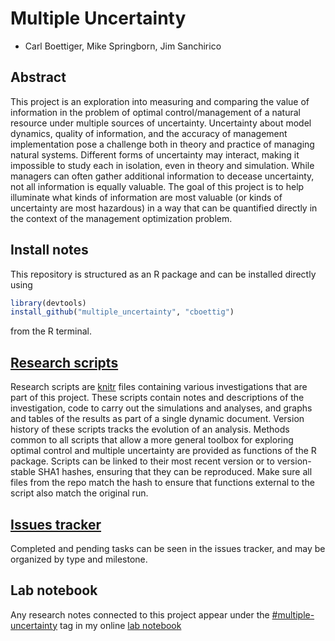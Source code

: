 Multiple Uncertainty
====================

* Carl Boettiger, Mike Springborn, Jim Sanchirico


Abstract
--------

This project is an exploration into measuring and comparing the value of information in the problem of optimal control/management of a natural resource under multiple sources of uncertainty.  Uncertainty about model dynamics, quality of information, and the accuracy of management implementation pose a challenge both in theory and practice of managing natural systems.  Different forms of uncertainty may interact, making it impossible to study each in isolation, even in theory and simulation.  While managers can often gather additional information to decease uncertainty, not all information is equally valuable.  The goal of this project is to help illuminate what kinds of information are most valuable (or kinds of uncertainty are most hazardous) in a way that can be quantified directly in the context of the management optimization problem.  


Install notes
-------------

This repository is structured as an R package and can be installed directly using 

```r
library(devtools)
install_github("multiple_uncertainty", "cboettig")
```

from the R terminal.  

[Research scripts](https://github.com/cboettig/multiple_uncertainty/tree/master/inst/examples)
--------------------

Research scripts are [knitr](http://yihui.name/knitr) files containing various investigations that are part of this project.  These scripts contain notes and descriptions of the investigation, code to carry out the simulations and analyses, and graphs and tables of the results as part of a single dynamic document.  Version history of these scripts tracks the evolution of an analysis.  Methods common to all scripts that allow a more general toolbox for exploring optimal control and multiple uncertainty are provided as functions of the R package.  Scripts can be linked to their most recent version or to version-stable SHA1 hashes, ensuring that they can be reproduced.  Make sure all files from the repo match the hash to ensure that functions external to the script also match the original run.  

[Issues tracker](https://github.com/cboettig/multiple_uncertainty/issues)
------------------

Completed and pending tasks can be seen in the issues tracker, and may be organized by type and milestone.  

Lab notebook
------------

Any research notes connected to this project appear under the [#multiple-uncertainty](http://carlboettiger.info/tags.html#multiple-uncertainty) tag in my online [lab notebook](http://carlboettiger.info/lab-notebook)

